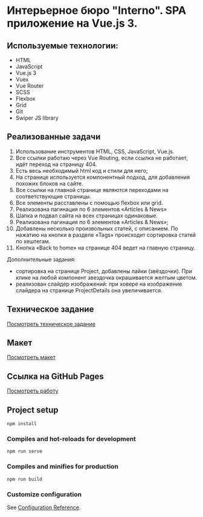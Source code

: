 # Интерьерное бюро "Interno". SPA приложение на Vue.js 3.

## Иcпользуемые технологии:
* HTML
* JavaScript
* Vue.js 3
* Vuex
* Vue Router
* SCSS
* Flexbox
* Grid
* Git
* Swiper JS library
## Реализованные задачи
1.  Использование
инструментов HTML, CSS, JavaScript, Vue.js.
2. Все ссылки работаю через Vue Routing, если ссылка не работает, идёт переход на страницу 404.
3. Есть весь необходимый html код и стили для него;
4. На странице используется компонентный подход, для добавления похожих блоков на сайте.
5. Все ссылки на главной странице являются переходами на
соответствующие страницы.
6. Все элементы расставлены с помощью flexbox или grid.
7. Реализована пагинация по 6 элементов «Articles & News»
8. Шапка и подвал сайта на всех страницах одинаковые.
9. Реализована пагинация по 6 элементов «Articles & News»;
10. Добавлены несколько произвольных статей, с описанием. По нажатию на кнопки в разделе «Tags» происходит сортировка статей по хештегам.
11. Кнопка «Back to home» на странице 404 ведет на главную страницу.

 Дополнительные задания: 
- сортировка на странице Project, добавлены лайки (звёздочки). При клике на любой компонент звездочка окрашивается желтым цветом.
- реализован слайдер изображений: при ховере на изображение слайдера на странице ProjectDetails она увеличивается.


## Техническое задание
[Посмотреть техническое задание](https://gbcdn.mrgcdn.ru/uploads/asset/5668666/attachment/5a4b32939f7165e4aeebff3acde8c9b4.pdf)
## Макет
[Посмотреть макет](https://www.figma.com/file/okdYD45Tj2JpKsNASccUmf/Interior-Design-Webflow-Website-Template-(Community)-(Copy)-(Copy)?node-id=1%3A5&mode=dev)
## Ссылка на GitHub Pages
[Посмотреть работу]()
## Project setup
```
npm install
```

### Compiles and hot-reloads for development
```
npm run serve
```

### Compiles and minifies for production
```
npm run build
```

### Customize configuration
See [Configuration Reference](https://cli.vuejs.org/config/).
